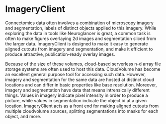 # ImageryClient

Connectomics data often involves a combination of microscopy imagery and segmentation, labels of distinct objects applied to this imagery. While exploring the data in tools like Neuroglancer is great, a common task is often to make figures overlaying 2d images and segmentation sliced from the larger data. ImageryClient is designed to make it easy to generate aligned cutouts from imagery and segmentation, and make it efficient to produce attractive, publication-ready overlay images.

Because of the size of these volumes, cloud-based serverless n-d array file storage systems are often used to host this data. CloudVolume has become an excellent general purpose tool for accessing such data. However, imagery and segmentation for the same data are hosted at distinct cloud locations and can differ in basic properties like base resolution. Moreover, imagery and segmentation have data that means intrensically different things. Values in imagery indicate pixel intensity in order to produce a picture, while values in segmentation indicate the object id at a given location. ImageryClient acts as a front end for making aligned cutouts from multiple cloudvolume sources, splitting segmentations into masks for each object, and more.

